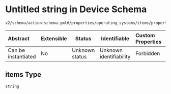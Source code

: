 # Untitled string in Device Schema

```txt
v2/schema/action.schema.yml#/properties/operating_systems/items/properties/steps/items/properties/actions/items/oneOf/19/properties/adb:push/properties/files/items
```




| Abstract            | Extensible | Status         | Identifiable            | Custom Properties | Additional Properties | Access Restrictions | Defined In                                                           |
| :------------------ | ---------- | -------------- | ----------------------- | :---------------- | --------------------- | ------------------- | -------------------------------------------------------------------- |
| Can be instantiated | No         | Unknown status | Unknown identifiability | Forbidden         | Allowed               | none                | [device.schema.json\*](../device.schema.json "open original schema") |

## items Type

`string`
